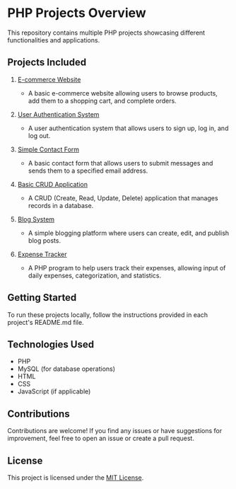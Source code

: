 # PHP Projects Overview

This repository contains multiple PHP projects showcasing different functionalities and applications.

## Projects Included

1. [E-commerce Website](./E-Commerce-Website)
   - A basic e-commerce website allowing users to browse products, add them to a shopping cart, and complete orders.

2. [User Authentication System](./User-Authentication-System)
   - A user authentication system that allows users to sign up, log in, and log out.

3. [Simple Contact Form](./Simple-Contact-Form)
   - A basic contact form that allows users to submit messages and sends them to a specified email address.

4. [Basic CRUD Application](./Basic-CRUD-Application)
   - A CRUD (Create, Read, Update, Delete) application that manages records in a database.

5. [Blog System](./Blog-System/)
   - A simple blogging platform where users can create, edit, and publish blog posts.

6. [Expense Tracker](./Expense-Tracker/)
   - A PHP program to help users track their expenses, allowing input of daily expenses, categorization, and statistics.

## Getting Started

To run these projects locally, follow the instructions provided in each project's README.md file.

## Technologies Used

- PHP
- MySQL (for database operations)
- HTML
- CSS
- JavaScript (if applicable)

## Contributions

Contributions are welcome! If you find any issues or have suggestions for improvement, feel free to open an issue or create a pull request.

## License

This project is licensed under the [MIT License](LICENSE).
